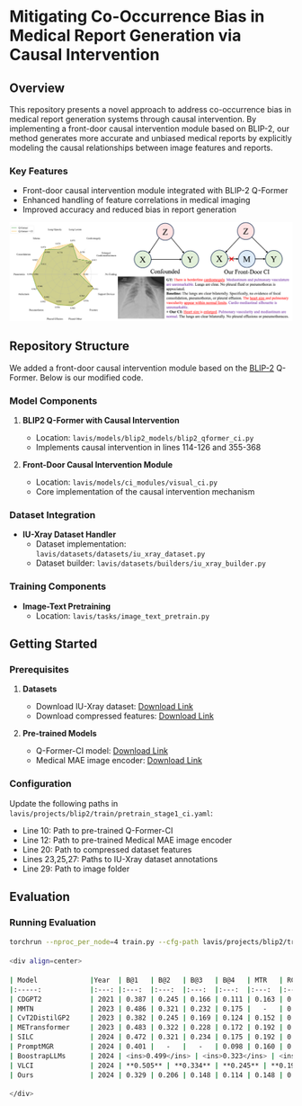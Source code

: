 # Mitigating Co-Occurrence Bias in Medical Report Generation via Causal Intervention

## Overview
This repository presents a novel approach to address co-occurrence bias in medical report generation systems through causal intervention. By implementing a front-door causal intervention module based on BLIP-2, our method generates more accurate and unbiased medical reports by explicitly modeling the causal relationships between image features and reports.

### Key Features
- Front-door causal intervention module integrated with BLIP-2 Q-Former
- Enhanced handling of feature correlations in medical imaging
- Improved accuracy and reduced bias in report generation

<div align=center>

<img src="figure.png" width="1024" />

</div>

## Repository Structure
We added a front-door causal intervention module based on the [BLIP-2](https://github.com/salesforce/LAVIS/tree/main/projects/blip2) Q-Former. Below is our modified code.
### Model Components
1. **BLIP2 Q-Former with Causal Intervention**
   - Location: `lavis/models/blip2_models/blip2_qformer_ci.py`
   - Implements causal intervention in lines 114-126 and 355-368

2. **Front-Door Causal Intervention Module**
   - Location: `lavis/models/ci_modules/visual_ci.py`
   - Core implementation of the causal intervention mechanism

### Dataset Integration
- **IU-Xray Dataset Handler**
  - Dataset implementation: `lavis/datasets/datasets/iu_xray_dataset.py`
  - Dataset builder: `lavis/datasets/builders/iu_xray_builder.py`

### Training Components
- **Image-Text Pretraining**
  - Location: `lavis/tasks/image_text_pretrain.py`

## Getting Started

### Prerequisites
1. **Datasets**
   - Download IU-Xray dataset: [Download Link](https://drive.google.com/file/d/1DH0E2yhbmmmJhWjq6DGbmYylAOsLhvOH/view?usp=sharing)
   - Download compressed features: [Download Link](https://drive.google.com/file/d/1oP1eSasTT_rZfRIuZjJZ5xUKgYKl3JpJ/view?usp=sharing)

2. **Pre-trained Models**
   - Q-Former-CI model: [Download Link](https://drive.google.com/file/d/1YEgYJO5bUJ9L4uWlN7NtkfOFKb3lt_Uc/view?usp=sharing)
   - Medical MAE image encoder: [Download Link](https://drive.google.com/file/d/1eZXcoeMJAVjVJUNio2tCyHgiegaa-Vqr/view)

### Configuration
Update the following paths in `lavis/projects/blip2/train/pretrain_stage1_ci.yaml`:
- Line 10: Path to pre-trained Q-Former-CI
- Line 12: Path to pre-trained Medical MAE image encoder
- Line 20: Path to compressed dataset features
- Lines 23,25,27: Paths to IU-Xray dataset annotations
- Line 29: Path to image folder

## Evaluation

### Running Evaluation
```bash
torchrun --nproc_per_node=4 train.py --cfg-path lavis/projects/blip2/train/pretrain_stage1_ci.yaml

<div align=center>

| Model             |Year  | B@1   | B@2   | B@3   | B@4   | MTR   | RG-L  |   CD  |
|:-----:            |:---: |:---:  |:---:  |:---:  |:---:  |:---:  |:---:  |:---:  |
| CDGPT2            | 2021 | 0.387 | 0.245 | 0.166 | 0.111 | 0.163 | 0.289 |0.257  |
| MMTN              | 2023 | 0.486 | 0.321 | 0.232 | 0.175 |   -   | 0.375 | 0.361 |
| CvT2DistilGP2     | 2023 | 0.382 | 0.245 | 0.169 | 0.124 | 0.152 | 0.285 | 0.361 |
| METransformer     | 2023 | 0.483 | 0.322 | 0.228 | 0.172 | 0.192 | 0.380 | 0.435 |
| SILC              | 2024 | 0.472 | 0.321 | 0.234 | 0.175 | 0.192 | 0.379 | 0.368 |
| PromptMGR         | 2024 | 0.401 |   -   |   -   | 0.098 | 0.160 | 0.281 |   -   |
| BoostrapLLMs      | 2024 | <ins>0.499</ins> | <ins>0.323</ins> | <ins>0.238</ins> | <ins>0.184</ins> | **0.208** | <ins>0.390</ins> |   -   |
| VLCI              | 2024 | **0.505** | **0.334** | **0.245** | **0.190** | <ins>0.210</ins> | **0.394** | **0.592** |
| Ours              | 2024 | 0.329 | 0.206 | 0.148 | 0.114 | 0.148 | 0.258 | <ins>0.491</ins> |

</div>
